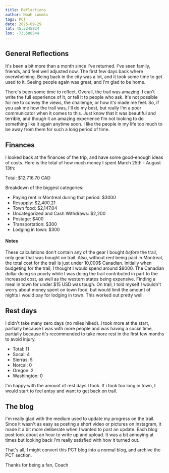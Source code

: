 ```yaml
---
title: Reflections 
author: Noah Loomis
tags: PCT
date: 2025-09-29
lat: 45.5245824
lon: -73.580544
---
```


<script>
    import Image from '$lib/Image.svelte'
</script>

## General Reflections
It's been a bit more than a month since I've returned. I've seen family, friends, and feel well adjusted now. The first few days back where overwhelming. Being back in the city was a lot, and it took some time to get used to it. Seeing people again was great, and I'm glad to be home.

There's been some time to reflect. Overall, the trail was amazing. I can't write the full experience of it, or tell it to people who ask. It's not possible for me to convey the views, the challenge, or how it's made me feel. So, if you ask me how the trail was, I'll do my best, but really I'm a poor communicator when it comes to this. Just know that it was beautiful and terrible, and though it an amazing experience I'm not looking to do something like it again anytime soon. I like the people in my life too much to be away from them for such a long period of time.


## Finances

I looked back at the finances of the trip, and have some good-enough ideas of costs. Here is the total of how much money I spent March 25th - August 13th:

Total: $12,716.70 CAD

Breakdown of the biggest categories:
- Paying rent in Montreal during that period: $3000
- Resupply: $2,400.21
- Town food: $2,147.04
- Uncategorized and Cash Withdraws: $2,200
- Postage: $400
- Transportation: $300
- Lodging in town: $300

#### Notes

These calculations don't contain any of the gear I bought *before* the trail, only gear that was bought on trail. Also, without rent being paid in Montreal, the total cost for the trail is just under 10,000$ Canadian. Initially when budgeting for the trail, I thought I would spend around $8000. The Canadian dollar doing so poorly while I was doing the trail contributed in part to the increased cost, as well as the western states being expensive. Finding a meal in town for under $15 USD was tough. On trail, I told myself I wouldn't worry about money spent on town food, but would limit the amount of nights I would pay for lodging in town. This worked out pretty well.

## Rest days

I didn't take many zero days (no miles hiked). I took more at the start, partially because I was with more people and was having a social time, partially because it's recommended to take more rest in the first few months to avoid injury.

- Total: 11
- Socal: 4
- Sierras: 5
- Norcal: 0
- Oregon: 2
- Washington: 0

I'm happy with the amount of rest days I took. If i took too long in town, I would start to feel antsy and want to get back on trail.


## The blog

I'm really glad with the medium used to update my progress on the trail. Since it wasn't as easy as posting a short video or pictures on Instagram, it made it a bit more deliberate when I wanted to post an update. Each blog post took about an hour to write up and upload. It was a bit annoying at times but looking back I'm really satisfied with how it turned out.



That's all, I might convert this PCT blog into a normal blog, and archive the PCT section.


Thanks for being a fan,
Coach
